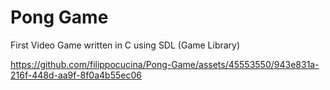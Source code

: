 # Pong Game
First Video Game written in C using SDL (Game Library)

https://github.com/filippocucina/Pong-Game/assets/45553550/943e831a-216f-448d-aa9f-8f0a4b55ec06

